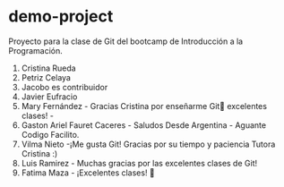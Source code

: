 # demo-project

Proyecto para la clase de Git del bootcamp de Introducción a la Programación.


1. Cristina Rueda
2. Petriz Celaya
3. Jacobo es contribuidor
4. Javier Eufracio
5. Mary Fernández - Gracias Cristina por enseñarme Git💜 excelentes clases! -
6. Gaston Ariel Fauret Caceres - Saludos Desde Argentina - Aguante Codigo Facilito.
7. Vilma Nieto -¡Me gusta Git! Gracias por su tiempo y paciencia Tutora Cristina :)
8. Luis Ramirez - Muchas gracias por las excelentes clases de Git!
9. Fatima Maza - ¡Excelentes clases! 💜